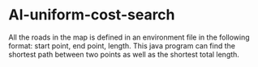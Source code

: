 # AI-uniform-cost-search

All the roads in the map is defined in an environment file in the following format: start point, end point, length. This java program can find the shortest path between two points as well as the shortest total length.
